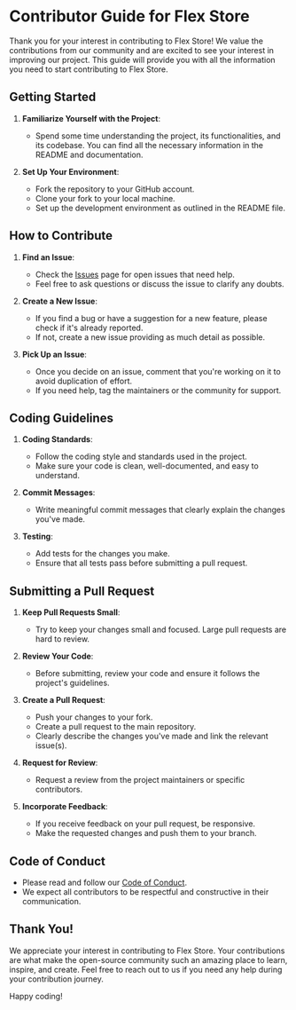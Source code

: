 # Contributor Guide for Flex Store

Thank you for your interest in contributing to Flex Store! We value the contributions from our community and are excited to see your interest in improving our project. This guide will provide you with all the information you need to start contributing to Flex Store.

## Getting Started

1. **Familiarize Yourself with the Project**:
   - Spend some time understanding the project, its functionalities, and its codebase. You can find all the necessary information in the README and documentation.

2. **Set Up Your Environment**:
   - Fork the repository to your GitHub account.
   - Clone your fork to your local machine.
   - Set up the development environment as outlined in the README file.

## How to Contribute

1. **Find an Issue**:
   - Check the [Issues](link-to-issues-page) page for open issues that need help.
   - Feel free to ask questions or discuss the issue to clarify any doubts.

2. **Create a New Issue**:
   - If you find a bug or have a suggestion for a new feature, please check if it's already reported.
   - If not, create a new issue providing as much detail as possible.

3. **Pick Up an Issue**:
   - Once you decide on an issue, comment that you're working on it to avoid duplication of effort.
   - If you need help, tag the maintainers or the community for support.

## Coding Guidelines

1. **Coding Standards**:
   - Follow the coding style and standards used in the project.
   - Make sure your code is clean, well-documented, and easy to understand.

2. **Commit Messages**:
   - Write meaningful commit messages that clearly explain the changes you've made.

3. **Testing**:
   - Add tests for the changes you make.
   - Ensure that all tests pass before submitting a pull request.

## Submitting a Pull Request

1. **Keep Pull Requests Small**:
   - Try to keep your changes small and focused. Large pull requests are hard to review.

2. **Review Your Code**:
   - Before submitting, review your code and ensure it follows the project's guidelines.

3. **Create a Pull Request**:
   - Push your changes to your fork.
   - Create a pull request to the main repository.
   - Clearly describe the changes you've made and link the relevant issue(s).

4. **Request for Review**:
   - Request a review from the project maintainers or specific contributors.

5. **Incorporate Feedback**:
   - If you receive feedback on your pull request, be responsive.
   - Make the requested changes and push them to your branch.

## Code of Conduct

- Please read and follow our [Code of Conduct](link-to-code-of-conduct).
- We expect all contributors to be respectful and constructive in their communication.

## Thank You!

We appreciate your interest in contributing to Flex Store. Your contributions are what make the open-source community such an amazing place to learn, inspire, and create. Feel free to reach out to us if you need any help during your contribution journey.

Happy coding!
